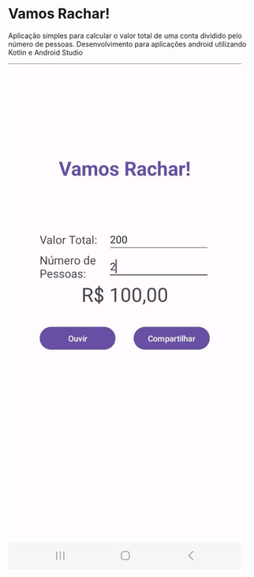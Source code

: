 # Vamos Rachar!
Aplicação simples para calcular o valor total de uma conta dividido pelo número de pessoas. Desenvolvimento para aplicações android utilizando Kotlin e Android Studio

![Imagem com aplicação VamosRachar mostrando dois inputs com texto, um com o nome Valor Total e o outro Quantidade de pessoas. Além disso, possui um botão com nome Ouvir e outro botão ao lado com nome Compartilhar](https://raw.githubusercontent.com/jeanmartins/VamosRacharKotlin/master/img/vamosrachar.jpeg)
